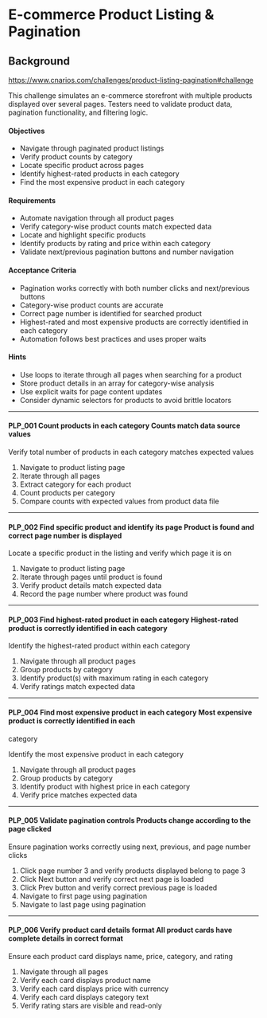 # E-commerce Product Listing & Pagination

## Background

https://www.cnarios.com/challenges/product-listing-pagination#challenge

This challenge simulates an e-commerce storefront with multiple products displayed over several pages. Testers need to 
validate product data, pagination functionality, and filtering logic.

#### Objectives

- Navigate through paginated product listings
- Verify product counts by category
- Locate specific product across pages
- Identify highest-rated products in each category
- Find the most expensive product in each category

#### Requirements

- Automate navigation through all product pages
- Verify category-wise product counts match expected data
- Locate and highlight specific products
- Identify products by rating and price within each category
- Validate next/previous pagination buttons and number navigation

#### Acceptance Criteria

- Pagination works correctly with both number clicks and next/previous buttons
- Category-wise product counts are accurate
- Correct page number is identified for searched product
- Highest-rated and most expensive products are correctly identified in each category
- Automation follows best practices and uses proper waits

#### Hints

- Use loops to iterate through all pages when searching for a product
- Store product details in an array for category-wise analysis
- Use explicit waits for page content updates
- Consider dynamic selectors for products to avoid brittle locators

---

#### PLP_001	Count products in each category	 Counts match data source values

Verify total number of products in each category matches expected values

1. Navigate to product listing page
2. Iterate through all pages
3. Extract category for each product
4. Count products per category
5. Compare counts with expected values from product data file

---

#### PLP_002	Find specific product and identify its page	Product is found and correct page number is displayed

Locate a specific product in the listing and verify which page it is on

1. Navigate to product listing page
2. Iterate through pages until product is found
3. Verify product details match expected data
4. Record the page number where product was found

---

#### PLP_003	Find highest-rated product in each category	Highest-rated product is correctly identified in each category

Identify the highest-rated product within each category

1. Navigate through all product pages
2. Group products by category
3. Identify product(s) with maximum rating in each category
4. Verify ratings match expected data

---

#### PLP_004	Find most expensive product in each category	Most expensive product is correctly identified in each 
category

Identify the most expensive product in each category

1. Navigate through all product pages
2. Group products by category
3. Identify product with highest price in each category
4. Verify price matches expected data

---

#### PLP_005	Validate pagination controls	Products change according to the page clicked

Ensure pagination works correctly using next, previous, and page number clicks

1. Click page number 3 and verify products displayed belong to page 3
2. Click Next button and verify correct next page is loaded
3. Click Prev button and verify correct previous page is loaded
4. Navigate to first page using pagination
5. Navigate to last page using pagination

---

#### PLP_006	Verify product card details format	All product cards have complete details in correct format

Ensure each product card displays name, price, category, and rating

1. Navigate through all pages
2. Verify each card displays product name
3. Verify each card displays price with currency
4. Verify each card displays category text
5. Verify rating stars are visible and read-only